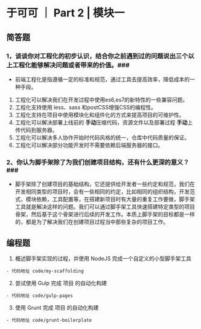 # 于可可 ｜ Part 2 | 模块一

## 简答题

### 1，谈谈你对工程化的初步认识，结合你之前遇到过的问题说出三个以上工程化能够解决问题或者带来的价值。###

   - 前端工程化是指遵循一定的标准和规范，通过工具去提高效率，降低成本的一种手段。
   1. 工程化可以解决我们在开发过程中使用es6,es7的新特性的一些兼容问题。
   2. 工程化支持使用 less、sass 和postCSS增强CSS的编程性。
   3. 工程化支持在项目中使用模块化和组件化的方式来提高项目的可维护性。
   3. 工程化可以解决部署上线前的 **手动**压缩代码，资源文件以及部署过程 **手动**上传代码到服务器。
   4. 工程化可以解决多人协作开始时代码风格的统一，仓库中代码质量的保证。
   5. 工程化可以解决部分功能开发时不需要依赖后端服务器的接口。

### 2、你认为脚手架除了为我们创建项目结构，还有什么更深的意义？###
   
   - 脚手架除了创建项目的基础结构，它还提供给开发者一些约定和规范，我们在开发相同类型的项目时，会有一些相同的约定，比如相同的组织结构，开发范式，模块依赖，工具配置等，在搭建新项目时有大量的重复工作要做，脚手架工具就是解决这样的问题。我们可以通过脚手架工具快速搭建特定类型的项目骨架，然后基于这个骨架进行后续的开发工作。本质上脚手架的目标都是一样的，都是为了解决我们在创建项目过程当中那些复杂的项目工作。

## 编程题 ##

  1. 概述脚手架实现的过程，并使用 NodeJS 完成一个自定义的小型脚手架工具
    
    - 代码地址 code/my-scaffolding

  2. 尝试使用 Gulp 完成 项目 的自动化构建

    - 代码地址 code/gulp-pages

  3. 使用 Grunt 完成 项目 的自动化构建

    - 代码地址 code/grunt-boilerplate




